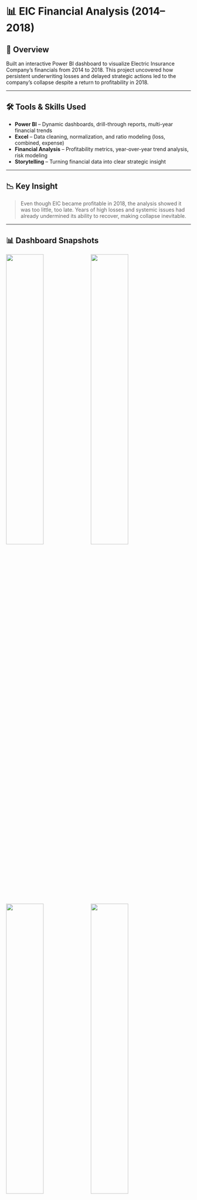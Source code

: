 # 📊 EIC Financial Analysis (2014–2018)

## 🚀 Overview  
Built an interactive Power BI dashboard to visualize Electric Insurance Company’s financials from 2014 to 2018. This project uncovered how persistent underwriting losses and delayed strategic actions led to the company’s collapse despite a return to profitability in 2018.

---

## 🛠️ Tools & Skills Used

- **Power BI** – Dynamic dashboards, drill-through reports, multi-year financial trends
- **Excel** – Data cleaning, normalization, and ratio modeling (loss, combined, expense)
- **Financial Analysis** – Profitability metrics, year-over-year trend analysis, risk modeling
- **Storytelling** – Turning financial data into clear strategic insight

---

## 📉 Key Insight  
> Even though EIC became profitable in 2018, the analysis showed it was too little, too late. Years of high losses and systemic issues had already undermined its ability to recover, making collapse inevitable.

---

## 📊 Dashboard Snapshots

<p float="left">
  <img src="https://github.com/user-attachments/assets/6cdbbe70-7f0b-4ce9-96ef-63529626ba76" width="45%" />
  <img src="https://github.com/user-attachments/assets/ac4d74e2-beb3-490f-adf9-e4eb634259a0" width="45%" />
</p>

<p float="left">

  <img src="https://github.com/user-attachments/assets/0bd17320-8ec3-4f66-8c33-7bad952aa559" width="45%" />
  <img src="https://github.com/user-attachments/assets/eaafe883-c013-4e48-ad1a-467aa0f01872" width="45%" />
</p>

<p float="left">
  <img src="https://github.com/user-attachments/assets/8957edd6-ccc4-4bb2-8eca-2346adb8ef15" width="45%" />
  <img src="https://github.com/user-attachments/assets/74ee742a-354b-431f-9070-586e2beba554" width="45%" />
</p>

---

## 📚 What I Learned

- Superficial profitability can hide deep structural problems
- Rate regulations and claim volatility play major roles in insurer stability

---

## 🧠 Future Improvements

- Incorporate claims data breakdown by region and product
- Add forecast modeling for loss ratios under different regulatory scenarios
- Connect dashboard to live data source for auto-updating insights

---
